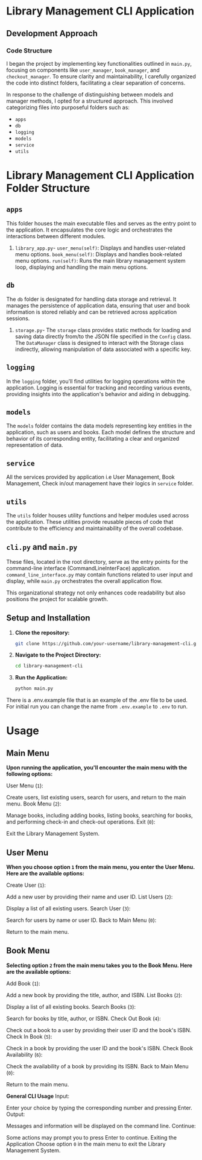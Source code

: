 # Library Management CLI Application

## Development Approach

### Code Structure

I began the project by implementing key functionalities outlined in `main.py`, focusing on components like `user_manager`, `book_manager`, and `checkout_manager`. To ensure clarity and maintainability, I carefully organized the code into distinct folders, facilitating a clear separation of concerns.

In response to the challenge of distinguishing between models and manager methods, I opted for a structured approach. This involved categorizing files into purposeful folders such as:
- `apps`
- `db`
- `logging`
- `models`
- `service`
- `utils`

# Library Management CLI Application Folder Structure

## `apps`

This folder houses the main executable files and serves as the entry point to the application. It encapsulates the core logic and orchestrates the interactions between different modules.

1. `library_app.py`-
   `user_menu(self)`: Displays and handles user-related menu options.
   `book_menu(self)`: Displays and handles book-related menu options.
   `run(self)`: Runs the main library management system loop, displaying and handling the main menu options.

## `db`

The `db` folder is designated for handling data storage and retrieval. It manages the persistence of application data, ensuring that user and book information is stored reliably and can be retrieved across application sessions.

1. `storage.py`-
   The `storage` class provides static methods for loading and saving data directly from/to the JSON file specified in the `Config` class.
   The `DataManager` class is designed to interact with the Storage class indirectly, allowing manipulation of data associated with a specific key.

## `logging`

In the `logging` folder, you'll find utilities for logging operations within the application. Logging is essential for tracking and recording various events, providing insights into the application's behavior and aiding in debugging.

## `models`

The `models` folder contains the data models representing key entities in the application, such as users and books. Each model defines the structure and behavior of its corresponding entity, facilitating a clear and organized representation of data.

## `service`

All the services provided by application i.e User Management, Book Management, Check in/out management have their logics in `service` folder. 

## `utils`

The `utils` folder houses utility functions and helper modules used across the application. These utilities provide reusable pieces of code that contribute to the efficiency and maintainability of the overall codebase.

## `cli.py` and `main.py`

These files, located in the root directory, serve as the entry points for the command-line interface (CommandLineInterFace) application. `command_line_interface.py` may contain functions related to user input and display, while `main.py` orchestrates the overall application flow.

This organizational strategy not only enhances code readability but also positions the project for scalable growth.

## Setup and Installation

1. **Clone the repository:**

   ```bash
   git clone https://github.com/your-username/library-management-cli.git
   ```

2. **Navigate to the Project Directory:**
   
   ```bash
   cd library-management-cli
   ```
3. **Run the Application:**
   
   ```bash
   python main.py
   ```
There is a .env.example file that is an example of the .env file to be used. For initial run you can change the name from `.env.example` to `.env` to run.

# Usage

## Main Menu
**Upon running the application, you'll encounter the main menu with the following options:**

User Menu (`1`):

Create users, list existing users, search for users, and return to the main menu.
Book Menu (`2`):

Manage books, including adding books, listing books, searching for books, and performing check-in and check-out operations.
Exit (`0`):

Exit the Library Management System.

## User Menu
**When you choose option `1` from the main menu, you enter the User Menu. Here are the available options:**

Create User (`1`):

Add a new user by providing their name and user ID.
List Users (`2`):

Display a list of all existing users.
Search User (`3`):

Search for users by name or user ID.
Back to Main Menu (`0`):

Return to the main menu.


## Book Menu
**Selecting option `2` from the main menu takes you to the Book Menu. Here are the available options:**

Add Book (`1`):

Add a new book by providing the title, author, and ISBN.
List Books (`2`):

Display a list of all existing books.
Search Books (`3`):

Search for books by title, author, or ISBN.
Check Out Book (`4`):

Check out a book to a user by providing their user ID and the book's ISBN.
Check In Book (`5`):

Check in a book by providing the user ID and the book's ISBN.
Check Book Availability (`6`):

Check the availability of a book by providing its ISBN.
Back to Main Menu (`0`):

Return to the main menu.


**General CLI Usage**
Input:

Enter your choice by typing the corresponding number and pressing Enter.
Output:

Messages and information will be displayed on the command line.
Continue:

Some actions may prompt you to press Enter to continue.
Exiting the Application
Choose option `0` in the main menu to exit the Library Management System.
